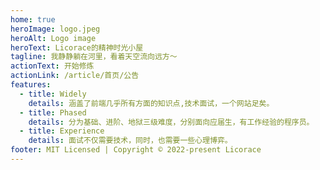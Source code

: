```yaml
---
home: true
heroImage: logo.jpeg
heroAlt: Logo image
heroText: Licorace的精神时光小屋
tagline: 我静静躺在河里，看着天空流向远方～
actionText: 开始修炼
actionLink: /article/首页/公告
features:
  - title: Widely
    details: 涵盖了前端几乎所有方面的知识点,技术面试，一个网站足矣。
  - title: Phased
    details: 分为基础、进阶、地狱三级难度，分别面向应届生，有工作经验的程序员。
  - title: Experience
    details: 面试不仅需要技术，同时，也需要一些心理博弈。
footer: MIT Licensed | Copyright © 2022-present Licorace
---
```


<!-- <div class="dark-mode">
  <ChangeMode/>
</div> -->
